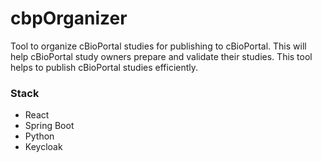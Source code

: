 # cbpOrganizer
Tool to organize cBioPortal studies for publishing to cBioPortal. This will help cBioPortal study owners prepare and validate their studies. This tool helps to publish cBioPortal studies efficiently.

### Stack
- React
- Spring Boot
- Python
- Keycloak
